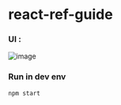 # react-ref-guide
 ### UI : 
 ![image](https://user-images.githubusercontent.com/84140842/184280258-57c350e0-080a-4823-829f-7ec445ec651a.png)
 
 ### Run in dev env
 ```
 npm start
 ```
